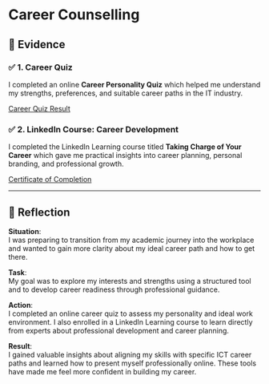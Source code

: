 # Career Counselling

## 📄 Evidence

### ✅ 1. Career Quiz
I completed an online **Career Personality Quiz** which helped me understand my strengths, preferences, and suitable career paths in the IT industry.

[Career Quiz Result](assets/Career%20Quiz.png)  

### ✅ 2. LinkedIn Course: Career Development
I completed the LinkedIn Learning course titled **Taking Charge of Your Career** which gave me practical insights into career planning, personal branding, and professional growth.

[Certificate of Completion](assets/CertificateOfCompletion_Taking%20Charge%20of%20Your%20Career.pdf)

---

## 💬 Reflection

**Situation**:  
I was preparing to transition from my academic journey into the workplace and wanted to gain more clarity about my ideal career path and how to get there.

**Task**:  
My goal was to explore my interests and strengths using a structured tool and to develop career readiness through professional guidance.

**Action**:  
I completed an online career quiz to assess my personality and ideal work environment. I also enrolled in a LinkedIn Learning course to learn directly from experts about professional development and career planning.

**Result**:  
I gained valuable insights about aligning my skills with specific ICT career paths and learned how to present myself professionally online. These tools have made me feel more confident in building my career.

